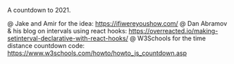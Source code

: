 A countdown to 2021. 

@ Jake and Amir for the idea: https://ifiwereyoushow.com/
@ Dan Abramov & his blog on intervals using react hooks: https://overreacted.io/making-setinterval-declarative-with-react-hooks/
@ W3Schools for the time distance countdown code: https://www.w3schools.com/howto/howto_js_countdown.asp
